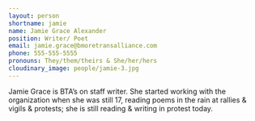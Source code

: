 ```yaml
---
layout: person
shortname: jamie
name: Jamie Grace Alexander
position: Writer/ Poet
email: jamie.grace@bmoretransalliance.com
phone: 555-555-5555
pronouns: They/them/theirs & She/her/hers
cloudinary_image: people/jamie-3.jpg
---
```

Jamie Grace is BTA’s on staff writer. She started working with the organization when she was still 17, reading poems in the rain at rallies & vigils & protests; she is still reading & writing in protest today.
